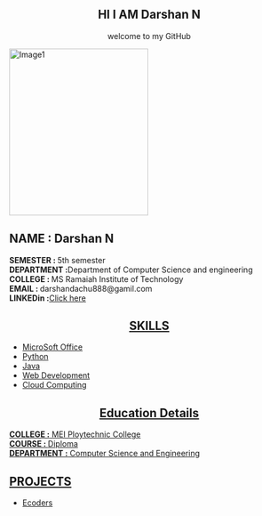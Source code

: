 <h2 align=center>HI I AM Darshan N</h2>
<p align=center>welcome to my GitHub</p>

<img align=center src="https://i.pinimg.com/736x/01/d2/6c/01d26c11764bf144657df3db772d9766.jpg" width="250" height="300" alt="Image1"/>
<h2>NAME : Darshan N</h2
<p><b>SEMESTER : </b>5th semester<br/>
<b>DEPARTMENT :</b>Department of Computer Science and engineering<br/>
<b>COLLEGE : </b>MS Ramaiah Institute of Technology<br/>
<b>EMAIL : </b>darshandachu888@gamil.com<br/>
<b>LINKEDin :</b><a href="https://www.linkedin.com/in/darshan008"</a>Click here</p>


<h2 align=center>SKILLS</h2>
<ul>
  <li>MicroSoft Office</li>
  <li>Python</li>
  <li>Java</li>
  <li>Web Development</li>
  <li>Cloud Computing</li>
</ul>

<h2 align=center><u>Education Details</u></h2>
<p><b>COLLEGE :</b> MEI Ploytechnic College<br/>
<b>COURSE : </b>Diploma<br/>
<b>DEPARTMENT :</b> Computer Science and Engineering</p>

<h2>PROJECTS</h2>
<ul>
  <li><a href="https://g7team.netlify.app/"/>Ecoders</li>
</ul>


